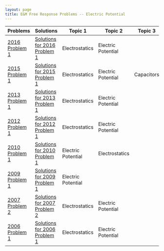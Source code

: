 ```yaml
---
layout: page
title: E&M Free Response Problems -- Electric Potential
---
```


| Problems                                                                                                                               | Solutions                                                                                                                                            | Topic 1            | Topic 2            | Topic 3    |
| -------------------------------------------------------------------------------------------------------------------------------------- | ---------------------------------------------------------------------------------------------------------------------------------------------------- | ------------------ | ------------------ | ---------- |
| [2016 Problem 1](https://drive.google.com/open?id=1smt9U_Ga8fxcFhZY1r0NSP4XQkgUD0E0&authuser=matthew.dudak%40cusd200.org&usp=drive_fs) | [Solutions for 2016 Problem 1](https://drive.google.com/open?id=1HAvTE8wzEUyJ9DtLOJrwMYR3QmY8h6Vf&authuser=matthew.dudak%40cusd200.org&usp=drive_fs) | Electrostatics     | Electric Potential |            |
| [2015 Problem 1](https://drive.google.com/open?id=1t1YkeuThEp640ugpq4GUGaFCYJOeBuQQ&authuser=matthew.dudak%40cusd200.org&usp=drive_fs) | [Solutions for 2015 Problem 1](https://drive.google.com/open?id=1HIP_hMyO2BAm83rvUJKQvIxTEMNqgOmY&authuser=matthew.dudak%40cusd200.org&usp=drive_fs) | Electrostatics     | Electric Potential | Capacitors |
| [2013 Problem 1](https://drive.google.com/open?id=1FsmBFyxzTgrsZVe0jcl3HjNUhtNO0YOo&authuser=matthew.dudak%40cusd200.org&usp=drive_fs) | [Solutions for 2013 Problem 1](https://drive.google.com/open?id=1HVBCrC4SPXCz_7quAYQCxaJMhLxcwYzh&authuser=matthew.dudak%40cusd200.org&usp=drive_fs) | Electrostatics     | Electric Potential |            |
| [2012 Problem 1](https://drive.google.com/open?id=1G8dJHRS4Sz_koQCvEeuxIk6h-QPH-B6t&authuser=matthew.dudak%40cusd200.org&usp=drive_fs) | [Solutions for 2012 Problem 1](https://drive.google.com/open?id=1HguDDuD4zzTLd6zBhMAnGVg17EAO_-Vo&authuser=matthew.dudak%40cusd200.org&usp=drive_fs) | Electrostatics     | Electric Potential |            |
| [2010 Problem 1](https://drive.google.com/open?id=1GLv0Rb1qxBvU3sG39x_thforxf4WMWB7&authuser=matthew.dudak%40cusd200.org&usp=drive_fs) | [Solutions for 2010 Problem 1](https://drive.google.com/open?id=1HuDx9LhqZobtFytqYfQz_j_DhPrGvbvK&authuser=matthew.dudak%40cusd200.org&usp=drive_fs) | Electric Potential | Electrostatics     |            |
| [2009 Problem 1](https://drive.google.com/open?id=1GSn8Xtoxxb2e7w9Ij0r64n8OcoR_BHmt&authuser=matthew.dudak%40cusd200.org&usp=drive_fs) | [Solutions for 2009 Problem 1](https://drive.google.com/open?id=1HxyznpxoPrKD8-ppHa3q7-tTL8XzH24-&authuser=matthew.dudak%40cusd200.org&usp=drive_fs) | Electric Potential |                    |            |
| [2007 Problem 2](https://drive.google.com/open?id=1GdsqWZ9wJR7dv1i0KuW84OD1IHXTLew3&authuser=matthew.dudak%40cusd200.org&usp=drive_fs) | [Solutions for 2007 Problem 2](https://drive.google.com/open?id=1IAmggVfMRzGI3Ao_GV3uya-QNZ-8Kh73&authuser=matthew.dudak%40cusd200.org&usp=drive_fs) | Electrostatics     | Electric Potential |            |
| [2006 Problem 1](https://drive.google.com/open?id=1Gfpm9KSjjESlLB3SJlBYlGkUiXmT6nzI&authuser=matthew.dudak%40cusd200.org&usp=drive_fs) | [Solutions for 2006 Problem 1](https://drive.google.com/open?id=1ICiRHM29TcikMEJ6stbqmNpZMV4w0rs4&authuser=matthew.dudak%40cusd200.org&usp=drive_fs) | Electrostatics     | Electric Potential |
